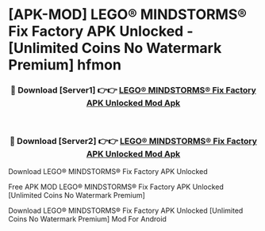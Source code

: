 # [APK-MOD] LEGO® MINDSTORMS® Fix Factory APK Unlocked - [Unlimited Coins No Watermark Premium] hfmon



<div align="center">
<h3>🔴 Download [Server1] 👉👉 <a href="https://momento.my/?title=LEGO®_MINDSTORMS®_Fix_Factory_APK_Unlocked">LEGO® MINDSTORMS® Fix Factory APK Unlocked Mod Apk</a></h3><br>

<h3>🔴 Download [Server2] 👉👉 <a href="https://momento.my/?title=LEGO®_MINDSTORMS®_Fix_Factory_APK_Unlocked">LEGO® MINDSTORMS® Fix Factory APK Unlocked Mod Apk</a></h3>
</div>



Download LEGO® MINDSTORMS® Fix Factory APK Unlocked 

Free APK MOD LEGO® MINDSTORMS® Fix Factory APK Unlocked [Unlimited Coins No Watermark Premium]

Download LEGO® MINDSTORMS® Fix Factory APK Unlocked [Unlimited Coins No Watermark Premium] Mod For Android
